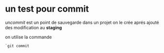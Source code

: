 # un test pour commit 

un*commit* est un point de sauvegarde dans un projet
on le crée aprés ajouté des modification au **staging**

on utilise la commande 

```
`git commit 
````
